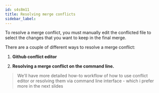 ```yaml
---
id: s4s8m11
title: Resolving merge conflicts
sidebar_label:
---
```


To resolve a merge conflict, you must manually edit the conflicted file to select the changes that you want to keep in the final merge.

There are a couple of different ways to resolve a merge conflict:

1. **Github conflict editor**

2. **Resolving a merge conflict on the command line.**


> We'll have more detailed how-to workflow of how to use conflict editor or resolving them via command line interface - which i prefer more in the next slides

<!-- https://help.github.com/en/articles/resolving-a-merge-conflict-on-github -->
